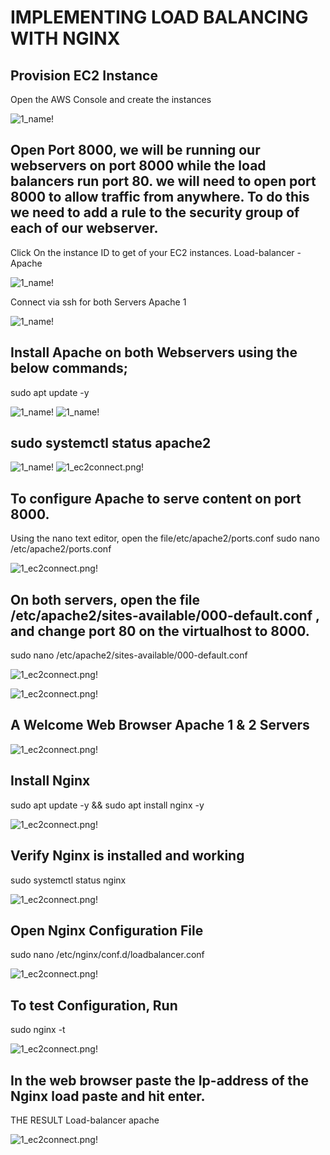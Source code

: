 # IMPLEMENTING LOAD BALANCING WITH NGINX

## Provision EC2 Instance
Open the AWS Console and create the instances

![1_name!](./img/1_Instancecreation.png)

## Open Port 8000, we will be running our webservers on port 8000 while the load balancers run port 80. we will need to open port 8000 to allow traffic from anywhere. To do this we need to add a rule to the security group of each of our webserver.
Click On the instance ID to get of your EC2 instances.
Load-balancer - Apache

![1_name!](./img/2_allowport8000.png)

Connect via ssh for both Servers
Apache 1

![1_name!](./img/3_sshconnect.png)

## Install Apache on both Webservers using the below commands;
sudo apt update -y

![1_name!](./img/4_script.png)
![1_name!](./img/5_installapacheonpub.png)

## sudo systemctl status apache2

![1_name!](./img/13_nginxrunning.png)
![1_ec2connect.png!](./img/5_apacheisrunning.png)

## To configure Apache to serve content on port 8000.

Using the nano text editor, open the file/etc/apache2/ports.conf
sudo nano /etc/apache2/ports.conf 

![1_ec2connect.png!](./img/6_vimport80.png)

## On both servers, open the file /etc/apache2/sites-available/000-default.conf , and change port 80 on the virtualhost to 8000.
sudo nano /etc/apache2/sites-available/000-default.conf

![1_ec2connect.png!](./img/7_edittoport8000.png)

![1_ec2connect.png!](./img/8_publicipchange.png)

## A Welcome Web Browser Apache 1 & 2 Servers

![1_ec2connect.png!](./img/11_welcometoec2.png)

## Install Nginx
sudo apt update -y && sudo apt install nginx -y

![1_ec2connect.png!](./img/12_nginxinstall2.png)

## Verify Nginx is installed and working
sudo systemctl status nginx

![1_ec2connect.png!](./img/13_nginxrunning2.png)

## Open Nginx Configuration File
sudo nano /etc/nginx/conf.d/loadbalancer.conf

![1_ec2connect.png!](./img/14_nginxconfig.png)

## To test Configuration, Run
sudo nginx -t

![1_ec2connect.png!](./img/15_nginxtest.png)

## In the web browser paste the Ip-address of the Nginx load paste and hit enter.

THE RESULT
Load-balancer apache

![1_ec2connect.png!](./img/16_nginxdisplay.png)







